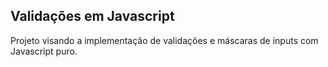 ## Validações em Javascript

Projeto visando a implementação de validações e máscaras de inputs com Javascript puro. 
